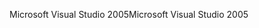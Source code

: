 <span data-ttu-id="e7e96-101">Microsoft Visual Studio 2005</span><span class="sxs-lookup"><span data-stu-id="e7e96-101">Microsoft Visual Studio 2005</span></span>